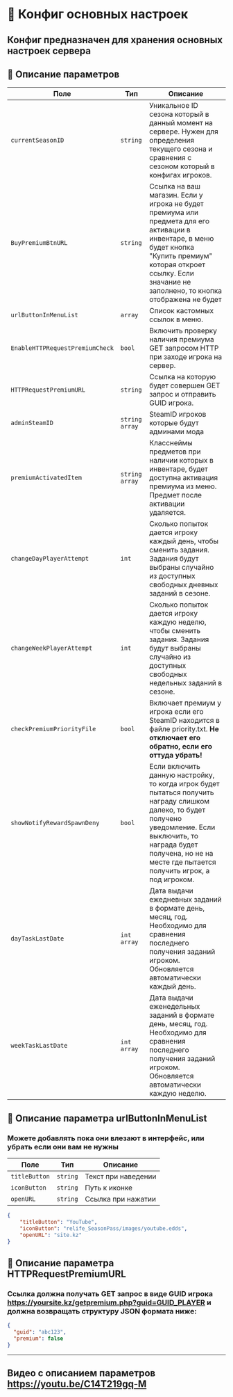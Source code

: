 
# 📄 Конфиг основных настроек

Конфиг предназначен для хранения основных настроек сервера
---


## 🧩 Описание параметров

| Поле              | Тип        |  Описание |
|-------------------|------------|----------|
| `currentSeasonID`          | `string`  | Уникальное ID сезона который в данный момент на сервере. Нужен для определения текущего сезона и сравнения с сезоном который в конфигах игроков. |
| `BuyPremiumBtnURL`          | `string`  | Ссылка на ваш магазин. Если у игрока не будет премиума или предмета для его активации в инвентаре, в меню будет кнопка "Купить премиум" которая откроет ссылку. Если значание не заполнено, то кнопка отображена не будет|
| `urlButtonInMenuList`          | `array`  | Список кастомных ссылок в меню. |
| `EnableHTTPRequestPremiumCheck`          | `bool`  | Включить проверку наличия премиума GET запросом HTTP при заходе игрока на сервер. |
| `HTTPRequestPremiumURL`          | `string`  | Ссылка на которую будет совершен GET запрос и отправить GUID игрока. |
| `adminSteamID`          | `string array`  | SteamID игроков которые будут админами мода |
| `premiumActivatedItem`          | `string array`  | Класснеймы предметов при наличии которых в инвентаре, будет доступна активация премиума из меню. Предмет после активации удаляется.|
| `changeDayPlayerAttempt`          | `int`  | Сколько попыток дается игроку каждый день, чтобы сменить задания. Задания будут выбраны случайно из доступных свободных дневных заданий в сезоне.|
| `changeWeekPlayerAttempt`          | `int`  |  Сколько попыток дается игроку каждую неделю, чтобы сменить задания. Задания будут выбраны случайно из доступных свободных недельных заданий в сезоне.|
| `checkPremiumPriorityFile`          | `bool`  | Включает премиум у игрока если его SteamID находится в файле priority.txt. **Не отключает его обратно, если его оттуда убрать!**|
| `showNotifyRewardSpawnDeny`          | `bool`  |Если включить данную настройку, то когда игрок будет пытаться получить награду слишком далеко, то будет получено уведомление. Если выключить, то награда будет получена, но не на месте где пытается получить игрок, а под игроком.|
| `dayTaskLastDate`      | `int array`   | Дата выдачи ежедневных заданий в формате день, месяц, год. Необходимо для сравнения последнего получения заданий игроком. Обновляется автоматически каждый день. |
| `weekTaskLastDate`      | `int array`   | Дата выдачи еженедельных заданий в формате день, месяц, год. Необходимо для сравнения последнего получения заданий игроком. Обновляется автоматически каждую неделю.|

## 🧩 Описание параметра urlButtonInMenuList
### Можете добавлять пока они влезают в интерфейс, или убрать если они вам не нужны
| Поле              | Тип        |  Описание |
|-------------------|------------|----------|
| `titleButton`          | `string`  | Текст при наведении |
| `iconButton`          | `string`  | Путь к иконке|
| `openURL`          | `string`  | Ссылка при нажатии |
```JSON
{
    "titleButton": "YouTube",
    "iconButton": "relife_SeasonPass/images/youtube.edds",
    "openURL": "site.kz"
}
```
## 🧩 Описание параметра HTTPRequestPremiumURL
### Ссылка должна получать GET запрос в виде GUID игрока https://yoursite.kz/getpremium.php?guid=GUID_PLAYER и должна возвращать структуру JSON формата ниже:
```JSON
{
  "guid": "abc123",
  "premium": false
}
```
---
## Видео с описанием параметров https://youtu.be/C14T219gq-M
